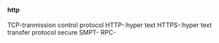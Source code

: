 #### http
TCP-tranmission control protocol
  HTTP-:hyper text 
  HTTPS-:hyper text transfer protocol secure
  SMPT-
  RPC-
